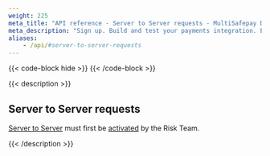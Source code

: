 ```yaml
---
weight: 225
meta_title: "API reference - Server to Server requests - MultiSafepay Docs"
meta_description: "Sign up. Build and test your payments integration. Explore our products and services. Use our API reference, SDKs, and wrappers. Get support."
aliases:
    - /api/#server-to-server-requests
---
```


{{< code-block hide >}}
{{< /code-block >}}

{{< description >}}

## Server to Server requests

[Server to Server](/payments/features/server-to-server) must first be [activated](/payments/features/server-to-server/activation/) by the Risk Team. 

{{< /description >}}